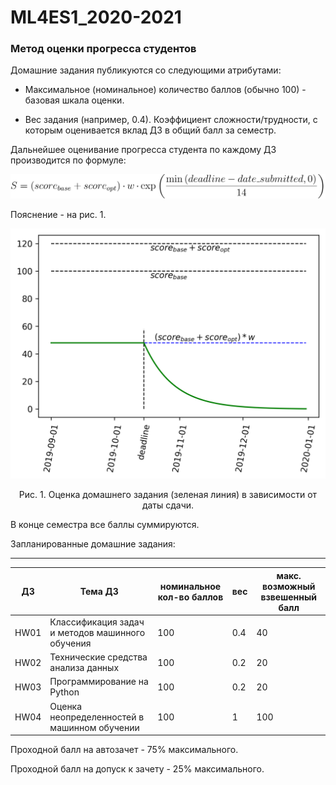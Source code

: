 # ML4ES1_2020-2021
### Метод оценки прогресса студентов

Домашние задания публикуются со следующими атрибутами:

- Максимальное (номинальное) количество баллов (обычно 100) - базовая шкала оценки.

- Вес задания (например, 0.4). Коэффициент сложности/трудности, с которым оценивается вклад ДЗ в общий балл за семестр.

Дальнейшее оценивание прогресса студента по каждому ДЗ производится по формуле:

<p align='center'>
    <img src="./img/formula.svg" />
</p>

Пояснение - на рис. 1.

![](./img/scoring.png)

<p align="center">Рис. 1. Оценка домашнего задания (зеленая линия) в зависимости от даты сдачи.</p>



В конце семестра все баллы суммируются.

Запланированные домашние задания:

-------
| ДЗ   | Тема ДЗ                                          | номинальное кол-во баллов | вес  | макс. возможный взвешенный балл |
| ---- | ------------------------------------------------ | ------------------------- | ---- | ------------------------------- |
| HW01 | Классификация задач и методов машинного обучения | 100                       | 0.4  | 40                              |
| HW02 | Технические средства анализа данных              | 100                       | 0.2  | 20                              |
| HW03 | Программирование на Python                       | 100                       | 0.2  | 20                              |
| HW04 | Оценка неопределенностей в машинном обучении     | 100                       | 1    | 100                             |

Проходной балл на автозачет - 75% максимального.

Проходной балл на допуск к зачету - 25% максимального.
